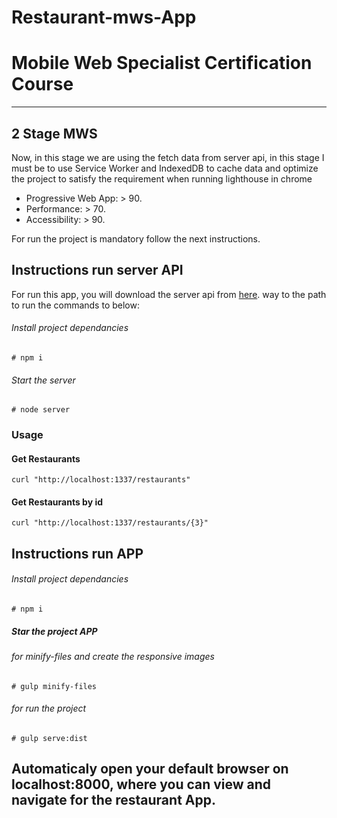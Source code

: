 # Restaurant-mws-App

# Mobile Web Specialist Certification Course
---
## 2 Stage MWS

Now, in this stage we are using the fetch data from server api, in this stage I must be to use Service Worker and IndexedDB to cache data and optimize the project to satisfy the requirement when running lighthouse in chrome

- Progressive Web App: > 90.
- Performance: > 70.
- Accessibility: > 90.


For run the project is mandatory follow the next instructions.

## Instructions run server API
For run this app, you will download the server api from [here](https://github.com/udacity/mws-restaurant-stage-2).
way to the path to run the commands to below:

###### Install project dependancies
```
# npm i
```

###### Start the server
```
# node server
```

### Usage

#### Get Restaurants
```
curl "http://localhost:1337/restaurants"
```
#### Get Restaurants by id
````
curl "http://localhost:1337/restaurants/{3}"
````

## Instructions run APP

###### Install project dependancies
```
# npm i
```

##### Star the project APP

###### for minify-files and create the responsive images
```
# gulp minify-files 
```
###### for run the project
```
# gulp serve:dist 
```

## Automaticaly open your default browser on localhost:8000, where you can view and navigate for the restaurant App.